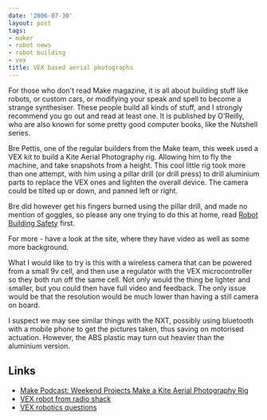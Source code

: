 ```yaml
---
date: '2006-07-30'
layout: post
tags:
- maker
- robot news
- robot building
- vex
title: VEX based aerial photographs
---
```

For those who don't read Make magazine, it is all about building stuff like robots, or custom cars, or modifying your speak and spell to become a strange synthesiser. These people build all kinds of stuff, and I strongly recommend you go out and read at least one. It is published by O'Reilly, who are also known for some pretty good computer books, like the Nutshell series.

Bre Pettis, one of the regular builders from the Make team, this week used a VEX kit to build a Kite Aerial Photography rig. Allowing him to fly the machine, and take snapshots from a height. This cool little rig took more than one attempt, with him using a pillar drill (or drill press) to drill aluminium parts to replace the VEX ones and lighten the overall device. The camera could be tilted up or down, and panned left or right.

Bre did however get his fingers burned using the pillar drill, and made no mention of goggles, so please any one trying to do this at home, read [Robot Building Safety](/wiki/robot_building_safety.html) first.

For more - have a look at the site, where they have video as well as some more background.

What I would like to try is this with a wireless camera that can be powered from a small 9v cell, and then use a regulator with the VEX microcontroller so they both run off the same cell. Not only would the thing be lighter and smaller, but you could then have full video and feedback. The only issue would be that the resolution would be much lower than having a still camera on board.

I suspect we may see similar things with the NXT, possibly using bluetooth with a mobile phone to get the pictures taken, thus saving on motorised actuation. However, the ABS plastic may turn out heavier than the aluminium version.

## Links

* <a href="https://makezine.com/2006/07/28/make-podcast-weekend-proj-2/">Make Podcast: Weekend Projects Make a Kite Aerial Photography Rig</a>
* [VEX robot from radio shack](/forums/vex/vex_robot_from_radio_shack/)
* [VEX robotics questions](/forums/vex/vex_robotics_questions)
